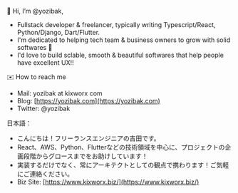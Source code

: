 
👋 Hi, I’m @yozibak,
- Fullstack developer & freelancer, typically writing Typescript/React, Python/Django, Dart/Flutter. 
- I'm dedicated to helping tech team & business owners to grow with solid softwares 💪
- I'd love to build sclable, smooth & beautiful softwares that help people have excellent UX!!

✉️ How to reach me
- Mail: yozibak at kixworx com
- Blog: [https://yozibak.com](https://yozibak.com)
- Twitter: @yozibak

日本語：
- こんにちは！フリーランスエンジニアの吉田です。
- React、AWS、Python、Flutterなどの技術領域を中心に、プロジェクトの企画段階からグロースまでをお助けしています！
- 実装するだけでなく、常にアーキテクトとしての観点で携わります！ご気軽にご連絡ください。
- Biz Site: [https://www.kixworx.biz/](https://www.kixworx.biz/)

